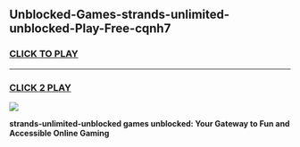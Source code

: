 
## Unblocked-Games-strands-unlimited-unblocked-Play-Free-cqnh7
<h3>
<a href="https://premium76.site?title=strands-unlimited-unblocked&ref=12A">CLICK TO PLAY</a></h3>
<hr>

<h3>
<a href="https://premium76.site?title=strands-unlimited-unblocked&ref=12A">CLICK 2 PLAY</a>
  
</h3>

<a href="https://premium76.site?title=strands-unlimited-unblocked&ref=12A"><img src="https://clearcache.store/games.png"></a>


**strands-unlimited-unblocked games unblocked: Your Gateway to Fun and Accessible Online Gaming**
